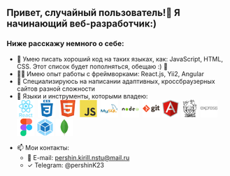 ## Привет, случайный пользователь!👋 Я начинающий веб-разработчик:)

### Ниже расскажу немного о себе:
- 🚀 Умею писать хороший код на таких языках, как: JavaScript, HTML, CSS. Этот список будет пополняться, обещаю :) 🤣
- 👨‍🎓 Имею опыт работы с фреймворками: React.js, Yii2, Angular
- 💖 Специализируюсь на написании адаптивных, кроссбраузерных сайтов разной сложности
- 🥷 Языки и инструменты, которыми владею: <div>
  <img src="https://github.com/devicons/devicon/blob/master/icons/react/react-original-wordmark.svg" title="React" alt="React" width="40" height="40"/>&nbsp;
  <img src="https://github.com/devicons/devicon/blob/master/icons/css3/css3-plain-wordmark.svg"  title="CSS3" alt="CSS" width="40" height="40"/>&nbsp;
  <img src="https://github.com/devicons/devicon/blob/master/icons/html5/html5-original.svg" title="HTML5" alt="HTML" width="40" height="40"/>&nbsp;
  <img src="https://github.com/devicons/devicon/blob/master/icons/javascript/javascript-original.svg" title="JavaScript" alt="JavaScript" width="40" height="40"/>&nbsp;
  <img src="https://github.com/devicons/devicon/blob/master/icons/mysql/mysql-original-wordmark.svg" title="MySQL"  alt="MySQL" width="40" height="40"/>&nbsp;
  <img src="https://github.com/devicons/devicon/blob/master/icons/nodejs/nodejs-original-wordmark.svg" title="NodeJS" alt="NodeJS" width="40" height="40"/>&nbsp;
  <img src="https://github.com/devicons/devicon/blob/master/icons/git/git-original-wordmark.svg" title="Git" alt="Git" width="40" height="40"/>
    <img src="https://github.com/devicons/devicon/blob/master/icons/angularjs/angularjs-original.svg" title="Git" alt="Git" width="40" height="40"/>
    <img src="https://github.com/devicons/devicon/blob/master/icons/composer/composer-line-wordmark.svg" title="Git" alt="Git" width="40" height="40"/>
        <img src="https://github.com/devicons/devicon/blob/master/icons/express/express-original-wordmark.svg" title="Git" alt="Git" width="40" height="40"/>
        <img src="https://github.com/devicons/devicon/blob/master/icons/figma/figma-original.svg" title="Git" alt="Git" width="40" height="40"/>
        <img src="https://github.com/devicons/devicon/blob/master/icons/webpack/webpack-original.svg" title="Git" alt="Git" width="40" height="40"/>
        <img src="https://github.com/devicons/devicon/blob/master/icons/mongodb/mongodb-original.svg" title="Git" alt="Git" width="40" height="40"/>
</div>

- 📫 Мои контакты:
  * 📩 E-mail: pershin.kirill.nstu@mail.ru
  * ✓ Telegram: @pershinK23
 
 
